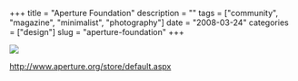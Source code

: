 +++
title = "Aperture Foundation"
description = ""
tags = ["community", "magazine", "minimalist", "photography"]
date = "2008-03-24"
categories = ["design"]
slug = "aperture-foundation"
+++


 

  <div id="screens-thumbs" class="clearfix">
    <div class="txt-center" id="design-submission"><a href="http://www.aperture.org/store/default.aspx"><img id='bluga-thumbnail-789' class='bluga-thumbnail large' src='/media/bluga/
wt47f27789579f7_0.jpg'/></a></div>  
  </div>   
<p><a href="http://www.aperture.org/store/default.aspx">http://www.aperture.org/store/default.aspx</a></p>




